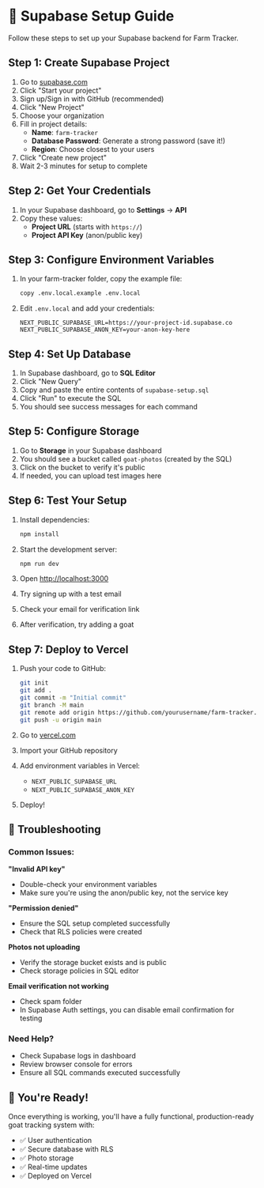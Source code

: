 # 🚀 Supabase Setup Guide

Follow these steps to set up your Supabase backend for Farm Tracker.

## Step 1: Create Supabase Project

1. Go to [supabase.com](https://supabase.com)
2. Click "Start your project"
3. Sign up/Sign in with GitHub (recommended)
4. Click "New Project"
5. Choose your organization
6. Fill in project details:
   - **Name**: `farm-tracker`
   - **Database Password**: Generate a strong password (save it!)
   - **Region**: Choose closest to your users
7. Click "Create new project"
8. Wait 2-3 minutes for setup to complete

## Step 2: Get Your Credentials

1. In your Supabase dashboard, go to **Settings** → **API**
2. Copy these values:
   - **Project URL** (starts with `https://`)
   - **Project API Key** (anon/public key)

## Step 3: Configure Environment Variables

1. In your farm-tracker folder, copy the example file:
   ```bash
   copy .env.local.example .env.local
   ```

2. Edit `.env.local` and add your credentials:
   ```env
   NEXT_PUBLIC_SUPABASE_URL=https://your-project-id.supabase.co
   NEXT_PUBLIC_SUPABASE_ANON_KEY=your-anon-key-here
   ```

## Step 4: Set Up Database

1. In Supabase dashboard, go to **SQL Editor**
2. Click "New Query"
3. Copy and paste the entire contents of `supabase-setup.sql`
4. Click "Run" to execute the SQL
5. You should see success messages for each command

## Step 5: Configure Storage

1. Go to **Storage** in your Supabase dashboard
2. You should see a bucket called `goat-photos` (created by the SQL)
3. Click on the bucket to verify it's public
4. If needed, you can upload test images here

## Step 6: Test Your Setup

1. Install dependencies:
   ```bash
   npm install
   ```

2. Start the development server:
   ```bash
   npm run dev
   ```

3. Open [http://localhost:3000](http://localhost:3000)
4. Try signing up with a test email
5. Check your email for verification link
6. After verification, try adding a goat

## Step 7: Deploy to Vercel

1. Push your code to GitHub:
   ```bash
   git init
   git add .
   git commit -m "Initial commit"
   git branch -M main
   git remote add origin https://github.com/yourusername/farm-tracker.git
   git push -u origin main
   ```

2. Go to [vercel.com](https://vercel.com)
3. Import your GitHub repository
4. Add environment variables in Vercel:
   - `NEXT_PUBLIC_SUPABASE_URL`
   - `NEXT_PUBLIC_SUPABASE_ANON_KEY`
5. Deploy!

## 🔧 Troubleshooting

### Common Issues:

**"Invalid API key"**
- Double-check your environment variables
- Make sure you're using the anon/public key, not the service key

**"Permission denied"**
- Ensure the SQL setup completed successfully
- Check that RLS policies were created

**Photos not uploading**
- Verify the storage bucket exists and is public
- Check storage policies in SQL editor

**Email verification not working**
- Check spam folder
- In Supabase Auth settings, you can disable email confirmation for testing

### Need Help?

- Check Supabase logs in dashboard
- Review browser console for errors
- Ensure all SQL commands executed successfully

## 🎉 You're Ready!

Once everything is working, you'll have a fully functional, production-ready goat tracking system with:
- ✅ User authentication
- ✅ Secure database with RLS
- ✅ Photo storage
- ✅ Real-time updates
- ✅ Deployed on Vercel